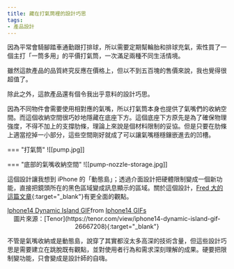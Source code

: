 ```yaml
---
title: 藏在打氣筒裡的設計巧思
tags:
- 產品設計
---
```


因為平常會騎腳踏車通勤跟打排球，所以需要定期幫輪胎和排球充氣，索性買了一個主打「一筒多用」的平價打氣筒，一次滿足兩種不同生活情境。

雖然這款產品的品質終究反應在價格上，但以不到五百塊的售價來說，我也覺得很超值了。

除此之外，這款產品還有個令我出乎意料的設計巧思。

因為不同物件會需要使用相對應的氣嘴，所以打氣筒本身也提供了氣嘴們的收納空間。而這個收納空間很巧妙地隱藏在底座下方。這個底座下方原先是為了確保物理強度，不得不加上的支撐肋條，理論上來說是個材料限制的妥協。但是只要在肋條上適當挖掉一小部分，這些空間剛好就成了可以讓氣嘴穩穩鑲嵌進去的凹槽。

=== "打氣筒"
     ![[pump.jpg]]

=== "底部的氣嘴收納空間"
    ![[pump-nozzle-storage.jpg]]

這個設計讓我想到 iPhone 的「動態島」；透過介面設計把硬體限制變成一個新功能，直接把鏡頭所在的黑色區域變成訊息顯示的區域。關於這個設計，[Fred 大的這篇文章](https://hardcopy.cafe/p/220908){:target="_blank"}有更全面的觀點。

<div class="tenor-gif-embed" data-postid="26667208" data-share-method="host" data-aspect-ratio="1.6" data-width="100%"><a href="https://tenor.com/view/iphone14-dynamic-island-gif-26667208">Iphone14 Dynamic Island GIF</a>from <a href="https://tenor.com/search/iphone14-gifs">Iphone14 GIFs</a></div> <script type="text/javascript" async src="https://tenor.com/embed.js"></script>
<center> 圖片來源：[Tenor](https://tenor.com/view/iphone14-dynamic-island-gif-26667208){:target="_blank"}</center>

不管是氣嘴收納或是動態島，說穿了其實都沒太多高深的技術含量，但這些設計巧思是需要建立在跳脫既有觀點，並對使用者行為和需求深刻理解的成果。硬要把限制變功能，只會變成是設計師的自嗨。